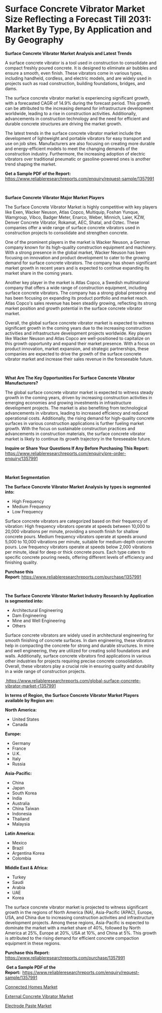 <p><h1>Surface Concrete Vibrator Market Size Reflecting a Forecast Till 2031: Market By Type, By Application and By Geography</h1></p><p><strong>Surface Concrete Vibrator Market Analysis and Latest Trends</strong></p>
<p><p>A surface concrete vibrator is a tool used in construction to consolidate and compact freshly poured concrete. It is designed to eliminate air bubbles and ensure a smooth, even finish. These vibrators come in various types, including handheld, cordless, and electric models, and are widely used in projects such as road construction, building foundations, bridges, and dams.</p><p>The surface concrete vibrator market is experiencing significant growth, with a forecasted CAGR of 14.9% during the forecast period. This growth can be attributed to the increasing demand for infrastructure development worldwide, leading to a rise in construction activities. Additionally, advancements in construction technology and the need for efficient and durable concrete structures are driving the market growth.</p><p>The latest trends in the surface concrete vibrator market include the development of lightweight and portable vibrators for easy transport and use on job sites. Manufacturers are also focusing on creating more durable and energy-efficient models to meet the changing demands of the construction industry. Furthermore, the increasing adoption of electric vibrators over traditional pneumatic or gasoline-powered ones is another trend shaping the market.</p></p>
<p><strong>Get a Sample PDF of the Report:&nbsp;</strong> <a href="https://www.reliableresearchreports.com/enquiry/request-sample/1357991">https://www.reliableresearchreports.com/enquiry/request-sample/1357991</a></p>
<p>&nbsp;</p>
<p><strong>Surface Concrete Vibrator Major Market Players</strong></p>
<p><p>The Surface Concrete Vibrator Market is highly competitive with key players like Exen, Wacker Neuson, Atlas Copco, Multiquip, Foshan Yunque, Wamgroup, Vibco, Badger Meter, Enarco, Weber, Minnich, Laier, KZW, Denver Concrete Vibrator, Rokamat, AEC, Shatal, and Oztec. These companies offer a wide range of surface concrete vibrators used in construction projects to consolidate and strengthen concrete.</p><p>One of the prominent players in the market is Wacker Neuson, a German company known for its high-quality construction equipment and machinery. With a strong presence in the global market, Wacker Neuson has been focusing on innovation and product development to cater to the growing demand for surface concrete vibrators. The company has shown significant market growth in recent years and is expected to continue expanding its market share in the coming years.</p><p>Another key player in the market is Atlas Copco, a Swedish multinational company that offers a wide range of construction equipment, including surface concrete vibrators. The company has a strong global presence and has been focusing on expanding its product portfolio and market reach. Atlas Copco's sales revenue has been steadily growing, reflecting its strong market position and growth potential in the surface concrete vibrator market.</p><p>Overall, the global surface concrete vibrator market is expected to witness significant growth in the coming years due to the increasing construction activities and infrastructure development projects worldwide. Key players like Wacker Neuson and Atlas Copco are well-positioned to capitalize on this growth opportunity and expand their market presence. With a focus on product innovation, market expansion, and strategic partnerships, these companies are expected to drive the growth of the surface concrete vibrator market and increase their sales revenue in the foreseeable future.</p></p>
<p>&nbsp;</p>
<p><strong>What Are The Key Opportunities For Surface Concrete Vibrator Manufacturers?</strong></p>
<p><p>The global surface concrete vibrator market is expected to witness steady growth in the coming years, driven by increasing construction activities in emerging economies and growing investments in infrastructure development projects. The market is also benefiting from technological advancements in vibrators, leading to increased efficiency and reduced operational costs. Additionally, the rising demand for high-quality concrete surfaces in various construction applications is further fueling market growth. With the focus on sustainable construction practices and advancements in construction materials, the surface concrete vibrator market is likely to continue its growth trajectory in the foreseeable future.</p></p>
<p><strong>Inquire or Share Your Questions If Any Before Purchasing This Report:</strong> <a href="https://www.reliableresearchreports.com/enquiry/pre-order-enquiry/1357991">https://www.reliableresearchreports.com/enquiry/pre-order-enquiry/1357991</a></p>
<p>&nbsp;</p>
<p><strong>Market Segmentation</strong></p>
<p><strong>The Surface Concrete Vibrator Market Analysis by types is segmented into:</strong></p>
<p><ul><li>High Frequency</li><li>Medium Frequency</li><li>Low Frequency</li></ul></p>
<p><p>Surface concrete vibrators are categorized based on their frequency of vibration: High frequency vibrators operate at speeds between 10,000 to 20,000 vibrations per minute, providing a smooth finish for shallow concrete pours. Medium frequency vibrators operate at speeds around 5,000 to 10,000 vibrations per minute, suitable for medium-depth concrete pours. Low frequency vibrators operate at speeds below 2,000 vibrations per minute, ideal for deep or thick concrete pours. Each type caters to specific concrete pouring needs, offering different levels of efficiency and finishing quality.</p></p>
<p><strong>Purchase this Report:&nbsp;</strong><a href="https://www.reliableresearchreports.com/purchase/1357991">https://www.reliableresearchreports.com/purchase/1357991</a></p>
<p>&nbsp;</p>
<p><strong>The Surface Concrete Vibrator Market Industry Research by Application is segmented into:</strong></p>
<p><ul><li>Architectural Engineering</li><li>Dam Engineering</li><li>Mine and Well Engineering</li><li>Others</li></ul></p>
<p><p>Surface concrete vibrators are widely used in architectural engineering for smooth finishing of concrete surfaces. In dam engineering, these vibrators help in compacting the concrete for strong and durable structures. In mine and well engineering, they are utilized for creating solid foundations and walls. Additionally, surface concrete vibrators find applications in various other industries for projects requiring precise concrete consolidation. Overall, these vibrators play a crucial role in ensuring quality and durability in a wide range of construction projects.</p></p>
<p><a href="https://www.reliableresearchreports.com/global-surface-concrete-vibrator-market-r1357991">&nbsp;https://www.reliableresearchreports.com/global-surface-concrete-vibrator-market-r1357991</a></p>
<p><strong>In terms of Region, the Surface Concrete Vibrator Market Players available by Region are:</strong></p>
<p>
    <p> <strong> North America: </strong>
        <ul>
            <li>United States</li>
            <li>Canada</li>
        </ul>
        </p> 
    <p> <strong> Europe: </strong>
        <ul>
            <li>Germany</li>
            <li>France</li>
            <li>U.K.</li>
            <li>Italy</li>
            <li>Russia</li>
        </ul>
        </p> 
    <p> <strong> Asia-Pacific: </strong>
        <ul>
            <li>China</li>
            <li>Japan</li>
            <li>South Korea</li>
            <li>India</li>
            <li>Australia</li>
            <li>China Taiwan</li>
            <li>Indonesia</li>
            <li>Thailand</li>
            <li>Malaysia</li>
        </ul>
        </p> 
    <p> <strong> Latin America: </strong>
        <ul>
            <li>Mexico</li>
            <li>Brazil</li>
            <li>Argentina Korea</li>
            <li>Colombia</li>
        </ul>
        </p> 
    <p> <strong> Middle East & Africa: </strong>
        <ul>
            <li>Turkey</li>
            <li>Saudi</li>
            <li>Arabia</li>
            <li>UAE</li>
            <li>Korea</li>
        </ul>
    </p>
    </p>
<p><p>The surface concrete vibrator market is projected to witness significant growth in the regions of North America (NA), Asia-Pacific (APAC), Europe, USA, and China due to increasing construction activities and infrastructure development projects. Among these regions, Asia-Pacific is expected to dominate the market with a market share of 40%, followed by North America at 25%, Europe at 20%, USA at 10%, and China at 5%. This growth is attributed to the rising demand for efficient concrete compaction equipment in these regions.</p></p>
<p><strong>Purchase this Report: </strong><a href="https://www.reliableresearchreports.com/purchase/1357991">https://www.reliableresearchreports.com/purchase/1357991</a></p>
<p>&nbsp;<strong>Get a Sample PDF of the Report:&nbsp;&nbsp;</strong><a href="https://www.reliableresearchreports.com/enquiry/request-sample/1357991">https://www.reliableresearchreports.com/enquiry/request-sample/1357991</a></p>
<p><strong></strong></p>
<p><p><a href="https://butternut-bug-553.notion.site/Connected-Homes-Market-Focuses-on-Market-Share-Size-and-Projected-Forecast-Till-2031-da5142d6f4414723a9ec997a1b087152">Connected Homes Market</a></p><p><a href="https://github.com/okotobwrhuteie/Market-Research-Report-List-2/blob/main/external-concrete-vibrator-market.md">External Concrete Vibrator Market</a></p><p><a href="https://issuu.com/reportprime-2/docs/electrode-paste-market-size-2030.pptx">Electrode Paste Market</a></p></p>